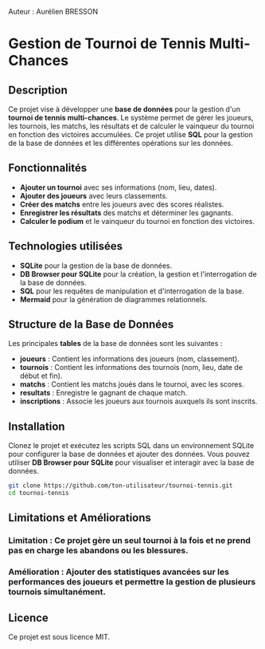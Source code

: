 Auteur : Aurélien BRESSON

# Gestion de Tournoi de Tennis Multi-Chances

## Description
Ce projet vise à développer une **base de données** pour la gestion d'un **tournoi de tennis multi-chances**. Le système permet de gérer les joueurs, les tournois, les matchs, les résultats et de calculer le vainqueur du tournoi en fonction des victoires accumulées. Ce projet utilise **SQL** pour la gestion de la base de données et les différentes opérations sur les données.

## Fonctionnalités
- **Ajouter un tournoi** avec ses informations (nom, lieu, dates).
- **Ajouter des joueurs** avec leurs classements.
- **Créer des matchs** entre les joueurs avec des scores réalistes.
- **Enregistrer les résultats** des matchs et déterminer les gagnants.
- **Calculer le podium** et le vainqueur du tournoi en fonction des victoires.

## Technologies utilisées
- **SQLite** pour la gestion de la base de données.
- **DB Browser pour SQLite** pour la création, la gestion et l'interrogation de la base de données.
- **SQL** pour les requêtes de manipulation et d'interrogation de la base.
- **Mermaid** pour la génération de diagrammes relationnels.

## Structure de la Base de Données
Les principales **tables** de la base de données sont les suivantes :
- **joueurs** : Contient les informations des joueurs (nom, classement).
- **tournois** : Contient les informations des tournois (nom, lieu, date de début et fin).
- **matchs** : Contient les matchs joués dans le tournoi, avec les scores.
- **resultats** : Enregistre le gagnant de chaque match.
- **inscriptions** : Associe les joueurs aux tournois auxquels ils sont inscrits.

## Installation
Clonez le projet et exécutez les scripts SQL dans un environnement SQLite pour configurer la base de données et ajouter des données. Vous pouvez utiliser **DB Browser pour SQLite** pour visualiser et interagir avec la base de données.

```bash
git clone https://github.com/ton-utilisateur/tournoi-tennis.git
cd tournoi-tennis
```
## Limitations et Améliorations
### Limitation :  Ce projet gère un seul tournoi à la fois et ne prend pas en charge les abandons ou les blessures.
### Amélioration : Ajouter des statistiques avancées sur les performances des joueurs et permettre la gestion de plusieurs tournois simultanément.

## Licence
Ce projet est sous licence MIT.
